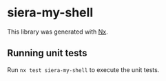 # siera-my-shell

This library was generated with [Nx](https://nx.dev).

## Running unit tests

Run `nx test siera-my-shell` to execute the unit tests.
